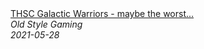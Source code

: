 <!--2024-07-06 00:25:18-->
<div class="yb">
  <a class="nodecor" href="/index.html?mir_videoigr/thsc_galactic_warriors_-_maybe_the_worst_fighting_game_ever">
    <img class="preview" data-videoid="GIDaYk2iFr4" src="https://i.ytimg.com/vi/GIDaYk2iFr4/hqdefault.jpg" align="middle" alt="">
  </a>
  <div class="inlbl text">
    <a class="nodecor" href="/index.html?mir_videoigr/thsc_galactic_warriors_-_maybe_the_worst_fighting_game_ever">THSC Galactic Warriors -  maybe the worst...</a><br>
    <i class="smaller2">Old Style Gaming</i><br>
    <i class="smaller3">2021-05-28</i>
  </div>
</div>
